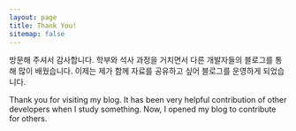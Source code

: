 ```yaml
---
layout: page
title: Thank You!
sitemap: false
---
```


방문해 주셔서 감사합니다. 학부와 석사 과정을 거치면서 다른 개발자들의 블로그를 통해 많이 배웠습니다. 이제는 제가 함께 자료를 공유하고 싶어 블로그를 운영하게 되었습니다.

Thank you for visiting my blog. It has been very helpful contribution of other developers when I study something. Now, I opened my blog to contribute for others.

